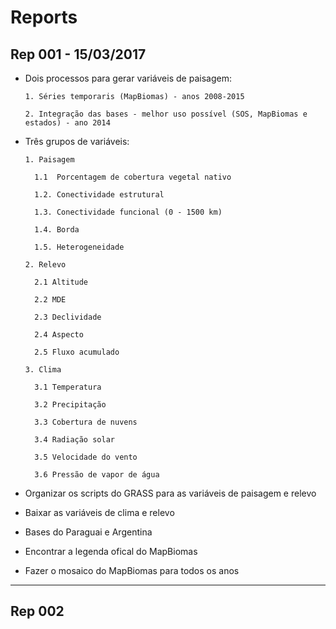 # Reports

## Rep 001 - 15/03/2017

- Dois processos para gerar variáveis de paisagem: 

      1. Séries temporaris (MapBiomas) - anos 2008-2015
  
      2. Integração das bases - melhor uso possível (SOS, MapBiomas e estados) - ano 2014 
  
- Três grupos de variáveis:
  
      1. Paisagem
      
        1.1  Porcentagem de cobertura vegetal nativo

        1.2. Conectividade estrutural

        1.3. Conectividade funcional (0 - 1500 km)

        1.4. Borda

        1.5. Heterogeneidade

      2. Relevo
        
        2.1 Altitude
        
        2.2 MDE
        
        2.3 Declividade
        
        2.4 Aspecto
        
        2.5 Fluxo acumulado
    
      3. Clima
        
        3.1 Temperatura
         
        3.2 Precipitação
        
        3.3 Cobertura de nuvens
        
        3.4 Radiação solar
        
        3.5 Velocidade do vento
        
        3.6 Pressão de vapor de água
    
    
- Organizar os scripts do GRASS para as variáveis de paisagem e relevo

- Baixar as variáveis de clima e relevo

- Bases do Paraguai e Argentina 

- Encontrar a legenda ofical do MapBiomas

- Fazer o mosaico do MapBiomas para todos os anos

---

## Rep 002
